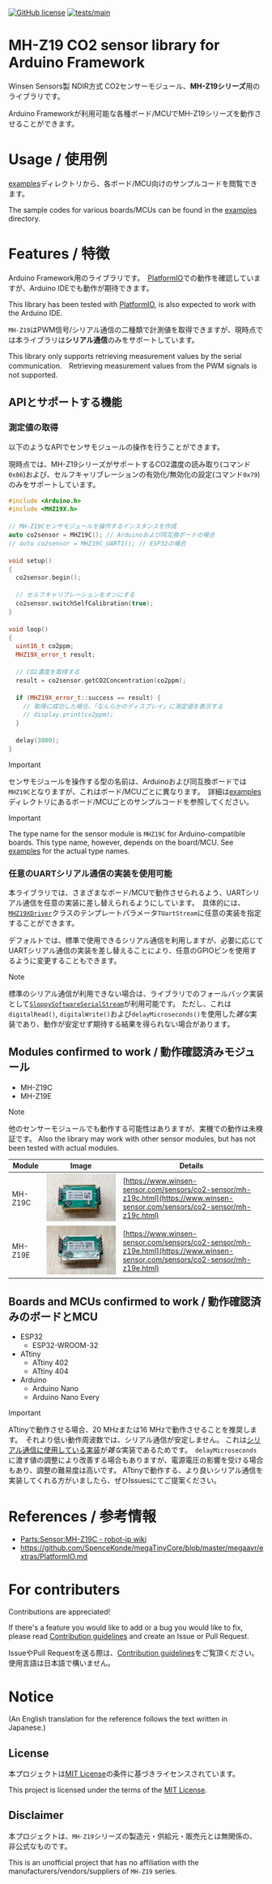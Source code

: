 [![GitHub license](https://img.shields.io/github/license/smdn/MHZ19X-ArduinoFramework)](https://github.com/smdn/MHZ19X-ArduinoFramework/blob/main/LICENSE.txt)
[![tests/main](https://img.shields.io/github/actions/workflow/status/smdn/MHZ19X-ArduinoFramework/test-build.yml?branch=main&label=tests%2Fmain)](https://github.com/smdn/MHZ19X-ArduinoFramework/actions/workflows/test-build.yml)

# MH-Z19 CO2 sensor library for Arduino Framework
Winsen Sensors製 NDIR方式 CO2センサーモジュール、**MH-Z19シリーズ**用のライブラリです。

Arduino Frameworkが利用可能な各種ボード/MCUでMH-Z19シリーズを動作させることができます。

# Usage / 使用例
[examples](./examples/)ディレクトリから、各ボード/MCU向けのサンプルコードを閲覧できます。

The sample codes for various boards/MCUs can be found in the [examples](./examples/) directory.

# Features / 特徴
Arduino Framework用のライブラリです。　[PlatformIO](https://platformio.org/)での動作を確認していますが、Arduino IDEでも動作が期待できます。

This library has been tested with [PlatformIO](https://platformio.org/), is also expected to work with the Arduino IDE.

`MH-Z19`はPWM信号/シリアル通信の二種類で計測値を取得できますが、現時点では本ライブラリは**シリアル通信**のみをサポートしています。

This library only supports retrieving measurement values by the serial communication.　Retrieving measurement values from the PWM signals is not supported.

## APIとサポートする機能

### 測定値の取得
以下のようなAPIでセンサモジュールの操作を行うことができます。

現時点では、MH-Z19シリーズがサポートするCO2濃度の読み取り(コマンド`0x86`)および、セルフキャリブレーションの有効化/無効化の設定(コマンド`0x79`)のみをサポートしています。

```cpp
#include <Arduino.h>
#include <MHZ19X.h>

// MH-Z19Cセンサモジュールを操作するインスタンスを作成
auto co2sensor = MHZ19C(); // Arduinoおよび同互換ボードの場合
// auto co2sensor = MHZ19C_UART1(); // ESP32の場合

void setup()
{
  co2sensor.begin();

  // セルフキャリブレーションをオンにする
  co2sensor.switchSelfCalibration(true);
}

void loop()
{
  uint16_t co2ppm;
  MHZ19X_error_t result;

  // CO2濃度を取得する
  result = co2sensor.getCO2Concentration(co2ppm);

  if (MHZ19X_error_t::success == result) {
    // 取得に成功した場合、「なんらかのディスプレイ」に測定値を表示する
    // display.print(co2ppm);
  }

  delay(3000);
}
```

> [!IMPORTANT]
> センサモジュールを操作する型の名前は、Arduinoおよび同互換ボードでは`MHZ19C`となりますが、これはボード/MCUごとに異なります。　詳細は[examples](./examples/)ディレクトリにあるボード/MCUごとのサンプルコードを参照してください。

> [!IMPORTANT]
> The type name for the sensor module is `MHZ19C` for Arduino-compatible boards. This type name, however, depends on the board/MCU. See [examples](./examples/) for the actual type names.


### 任意のUARTシリアル通信の実装を使用可能
本ライブラリでは、さまざまなボード/MCUで動作させられるよう、UARTシリアル通信を任意の実装に差し替えられるようにしています。　具体的には、[`MHZ19XDriver`](./src/MHZ19XDriver.hpp)クラスのテンプレートパラメータ`TUartStream`に任意の実装を指定することができます。

デフォルトでは、標準で使用できるシリアル通信を利用しますが、必要に応じてUARTシリアル通信の実装を差し替えることにより、任意のGPIOピンを使用するように変更することもできます。

> [!NOTE]
> 標準のシリアル通信が利用できない場合は、ライブラリでのフォールバック実装として[`SloppySoftwareSerialStream`](./src/SloppySoftwareSerialStream.hpp)が利用可能です。
> ただし、これは`digitalRead()`, `digitalWrite()`および`delayMicroseconds()`を使用した*雑な*実装であり、動作が安定せず期待する結果を得られない場合があります。


## Modules confirmed to work / 動作確認済みモジュール
- MH-Z19C
- MH-Z19E

> [!NOTE]
> 他のセンサーモジュールでも動作する可能性はありますが、実機での動作は未検証です。
> Also the library may work with other sensor modules, but has not been tested with actual modules.

|Module|Image|Details|
|-|-|-|
|MH-Z19C|![MH-Z19C](./doc/modules/MH-Z19C.jpg)|[https://www.winsen-sensor.com/sensors/co2-sensor/mh-z19c.html](https://www.winsen-sensor.com/sensors/co2-sensor/mh-z19c.html)|
|MH-Z19E|![MH-Z19E](./doc/modules/MH-Z19E.jpg)|[https://www.winsen-sensor.com/sensors/co2-sensor/mh-z19e.html](https://www.winsen-sensor.com/sensors/co2-sensor/mh-z19e.html)|

## Boards and MCUs confirmed to work / 動作確認済みのボードとMCU
- ESP32
  - ESP32-WROOM-32
- ATtiny
  - ATtiny 402
  - ATtiny 404
- Arduino
  - Arduino Nano
  - Arduino Nano Every

> [!IMPORTANT]
> ATtinyで動作させる場合、20 MHzまたは16 MHzで動作させることを推奨します。　それより低い動作周波数では、シリアル通信が安定しません。
> これは[シリアル通信に使用している実装](./src/SloppySoftwareSerialStream.hpp)が*雑な*実装であるためです。　`delayMicroseconds`に渡す値の調整により改善する場合もありますが、電源電圧の影響を受ける場合もあり、調整の難易度は高いです。
> ATtinyで動作する、より良いシリアル通信を実装してくれる方がいましたら、ぜひIssuesにてご提案ください。

# References / 参考情報
- [Parts:Sensor:MH-Z19C - robot-jp wiki](https://robot-jp.com/wiki/index.php/Parts:Sensor:MH-Z19C)
- https://github.com/SpenceKonde/megaTinyCore/blob/master/megaavr/extras/PlatformIO.md



# For contributers
Contributions are appreciated!

If there's a feature you would like to add or a bug you would like to fix, please read [Contribution guidelines](./CONTRIBUTING.md) and create an Issue or Pull Request.

IssueやPull Requestを送る際は、[Contribution guidelines](./CONTRIBUTING.md)をご覧頂ください。　使用言語は日本語で構いません。



# Notice
(An English translation for the reference follows the text written in Japanese.)

## License
本プロジェクトは[MIT License](./LICENSE.txt)の条件に基づきライセンスされています。

This project is licensed under the terms of the [MIT License](./LICENSE.txt).

## Disclaimer
本プロジェクトは、`MH-Z19`シリーズの製造元・供給元・販売元とは無関係の、非公式なものです。

This is an unofficial project that has no affiliation with the manufacturers/vendors/suppliers of `MH-Z19` series.
